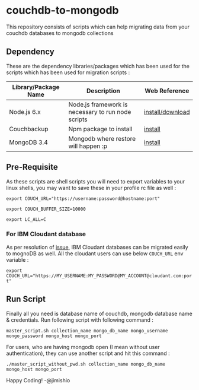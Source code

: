# couchdb-to-mongodb
This repository consists of scripts which can help migrating data from your couchdb databases to mongodb collections

## Dependency
These are the dependency libraries/packages which has been used for the scripts which has been used for migration scripts : 

Library/Package Name | Description | Web Reference
---------------------|-------------|--------------
Node.js 6.x | Node.js framework is necessary to run node scripts | [install/download](https://www.digitalocean.com/community/tutorials/how-to-install-node-js-on-an-ubuntu-14-04-server)
Couchbackup | Npm package to install | [install](https://www.npmjs.com/package/couchbackup)
MongoDB 3.4 | Mongodb where restore will happen :p | [install](https://docs.mongodb.com/manual/tutorial/install-mongodb-on-ubuntu/)

## Pre-Requisite
As these scripts are shell scripts you will need to export variables to your linux shells, you may want to save these in your profile rc file as well : 

`export COUCH_URL="https://username:password@hostname:port"`

`export COUCH_BUFFER_SIZE=10000`

`export LC_ALL=C`

### For IBM Cloudant database
As per resolution of [issue](https://github.com/jimishio/couchdb-to-mongodb/issues/1), IBM Cloudant databases can be migrated easily to mognoDB as well. All the cloudant users can use below `COUCH_URL` env variable : 

`export COUCH_URL="https://MY_USERNAME:MY_PASSWORD@MY_ACCOUNT@cloudant.com:port"`

## Run Script
Finally all you need is database name of couchdb, mongodb database name & credentials. Run following script with following command : 

`master_script.sh collection_name mongo_db_name mongo_username mongo_password mongo_host mongo_port`

For users, who are having mongodb open (I mean without user authentication), they can use another script and hit this command : 

`./master_script_without_pwd.sh collection_name mongo_db_name mongo_host mongo_port`

Happy Coding!
-@jimishio
